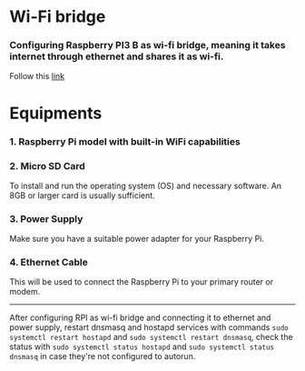 # Wi-Fi bridge
### Configuring Raspberry PI3 B as wi-fi bridge, meaning it takes internet through ethernet and shares it as wi-fi.
Follow this [link](https://thepi.io/how-to-use-your-raspberry-pi-as-a-wireless-access-point/)

# Equipments
### 1. Raspberry Pi model with built-in WiFi capabilities
### 2. Micro SD Card 
To install and run the operating system (OS) and necessary software. An 8GB or larger card is usually sufficient.
### 3. Power Supply
Make sure you have a suitable power adapter for your Raspberry Pi.
### 4. Ethernet Cable
This will be used to connect the Raspberry Pi to your primary router or modem.

---
After configuring RPI as wi-fi bridge and connecting it to ethernet and power supply, restart dnsmasq and hostapd services with commands  `sudo systemctl restart hostapd` and  `sudo systemctl restart dnsmasq`, check the status with `sudo systemctl status hostapd` and `sudo systemctl status dnsmasq` in case they're not configured to autorun.
